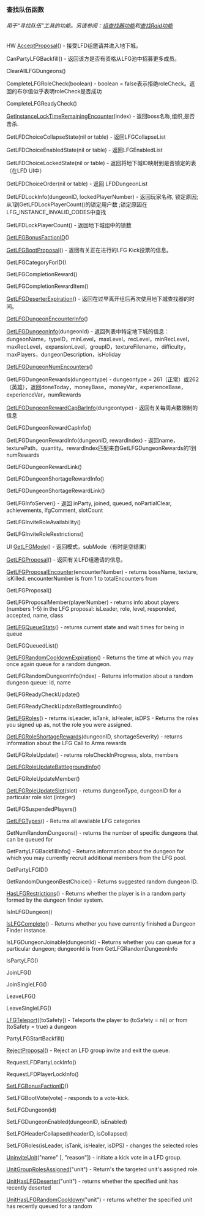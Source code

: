 ### 查找队伍函数

###### 用于“寻找队伍”工具的功能。另请参阅：[组查找器功能](https://wow.gamepedia.com/World_of_Warcraft_API#Group_Finder_Functions)和[查找Raid功能](https://wow.gamepedia.com/World_of_Warcraft_API#Looking_for_Raid_Functions)

HW [AcceptProposal](https://wow.gamepedia.com/API_AcceptProposal)\(\) - 接受LFD组邀请并进入地下城。

CanPartyLFGBackfill\(\) - 返回该方是否有资格从LFG池中招募更多成员。

ClearAllLFGDungeons\(\)

CompleteLFGRoleCheck\(boolean\) - boolean = false表示拒绝roleCheck。返回的布尔值似乎表明roleCheck是否成功

CompleteLFGReadyCheck\(\)

[GetInstanceLockTimeRemainingEncounter](https://wow.gamepedia.com/API_GetInstanceLockTimeRemainingEncounter)\(index\) - 返回boss名称,组织,是否击杀.

GetLFDChoiceCollapseState\(nil or table\) - 返回LFGCollapseList

GetLFDChoiceEnabledState\(nil or table\) - 返回LFGEnabledList

GetLFDChoiceLockedState\(nil or table\) - 返回将地下城ID映射到是否锁定的表（在LFD UI中）

GetLFDChoiceOrder\(nil or table\) - 返回 LFDDungeonList

GetLFDLockInfo\(dungeonID, lockedPlayerNumber\) - 返回玩家名称, 锁定原因; 从1到GetLFDLockPlayerCount\(\)的锁定用户数 ;锁定原因在LFG\_INSTANCE\_INVALID\_CODES中查找

GetLFDLockPlayerCount\(\) - 返回地下城组中的锁数

[GetLFGBonusFactionID](https://wow.gamepedia.com/API_GetLFGBonusFactionID)\(\)

[GetLFGBootProposal](https://wow.gamepedia.com/API_GetLFGBootProposal)\(\) - 返回有关正在进行的LFG Kick投票的信息。

GetLFGCategoryForID\(\)

GetLFGCompletionReward\(\)

GetLFGCompletionRewardItem\(\)

[GetLFGDeserterExpiration](https://wow.gamepedia.com/API_GetLFGDeserterExpiration)\(\) - 返回在过早离开组后再次使用地下城查找器的时间。

[GetLFGDungeonEncounterInfo](https://wow.gamepedia.com/API_GetLFGDungeonEncounterInfo)\(\)

[GetLFGDungeonInfo](https://wow.gamepedia.com/API_GetLFGDungeonInfo)\(dungeonId\) - 返回列表中特定地下城的信息：dungeonName，typeID，minLevel，maxLevel，recLevel，minRecLevel，maxRecLevel，expansionLevel，groupID，textureFilename，difficulty，maxPlayers，dungeonDescription，isHoliday

[GetLFGDungeonNumEncounters](https://wow.gamepedia.com/API_GetLFGDungeonNumEncounters)\(\)

GetLFGDungeonRewards\(dungeontype\) - dungeontype = 261（正常）或262（英雄），返回doneToday，moneyBase，moneyVar，experienceBase，experienceVar，numRewards

[GetLFGDungeonRewardCapBarInfo](https://wow.gamepedia.com/API_GetLFGDungeonRewardCapBarInfo)\(dungeontype\) - 返回有关每周点数限制的信息

GetLFGDungeonRewardCapInfo\(\)

GetLFGDungeonRewardInfo\(dungeonID, rewardIndex\) - 返回name，texturePath，quantity。rewardIndex匹配来自GetLFGDungeonRewards的1到numRewards

GetLFGDungeonRewardLink\(\)

GetLFGDungeonShortageRewardInfo\(\)

GetLFGDungeonShortageRewardLink\(\)

GetLFGInfoServer\(\) - 返回 inParty, joined, queued, noPartialClear, achievements, lfgComment, slotCount

GetLFGInviteRoleAvailability\(\)

GetLFGInviteRoleRestrictions\(\)

UI [GetLFGMode](https://wow.gamepedia.com/API_GetLFGMode)\(\) - 返回模式，subMode（有时是空结果）

[GetLFGProposal](https://wow.gamepedia.com/API_GetLFGProposal)\(\) - 返回有关LFD组邀请的信息。

[GetLFGProposalEncounter](https://wow.gamepedia.com/index.php?title=API_GetLFGProposalEncounter&action=edit&redlink=1)\(encounterNumber\) - returns bossName, texture, isKilled. encounterNumber is from 1 to totalEncounters from

GetLFGProposal\(\)

GetLFGProposalMember\(playerNumber\) - returns info about players \(numbers 1-5\) in the LFG proposal: isLeader, role, level, responded, accepted, name, class

[GetLFGQueueStats](https://wow.gamepedia.com/API_GetLFGQueueStats)\(\) - returns current state and wait times for being in queue

GetLFGQueuedList\(\)

[GetLFGRandomCooldownExpiration](https://wow.gamepedia.com/API_GetLFGRandomCooldownExpiration)\(\) - Returns the time at which you may once again queue for a random dungeon.

GetLFGRandomDungeonInfo\(index\) - Returns information about a random dungeon queue: id, name

GetLFGReadyCheckUpdate\(\)

GetLFGReadyCheckUpdateBattlegroundInfo\(\)

[GetLFGRoles](https://wow.gamepedia.com/API_GetLFGRoles)\(\) - returns isLeader, isTank, isHealer, isDPS - Returns the roles you signed up as, not the role you were assigned.

[GetLFGRoleShortageRewards](https://wow.gamepedia.com/API_GetLFGRoleShortageRewards)\(dungeonID, shortageSeverity\) - returns information about the LFG Call to Arms rewards

GetLFGRoleUpdate\(\) - returns roleCheckInProgress, slots, members

[GetLFGRoleUpdateBattlegroundInfo](https://wow.gamepedia.com/API_GetLFGRoleUpdateBattlegroundInfo)\(\)

GetLFGRoleUpdateMember\(\)

[GetLFGRoleUpdateSlot](https://wow.gamepedia.com/API_GetLFGRoleUpdateSlot)\(slot\) - returns dungeonType, dungeonID for a particular role slot \(integer\)

GetLFGSuspendedPlayers\(\)

[GetLFGTypes](https://wow.gamepedia.com/API_GetLFGTypes)\(\) - Returns all available LFG categories

GetNumRandomDungeons\(\) - returns the number of specific dungeons that can be queued for

GetPartyLFGBackfillInfo\(\) - Returns information about the dungeon for which you may currently recruit additional members from the LFG pool.

GetPartyLFGID\(\)

GetRandomDungeonBestChoice\(\) - Returns suggested random dungeon ID.

[HasLFGRestrictions](https://wow.gamepedia.com/API_HasLFGRestrictions)\(\) - Returns whether the player is in a random party formed by the dungeon finder system.

IsInLFGDungeon\(\)

[IsLFGComplete](https://wow.gamepedia.com/API_IsLFGComplete)\(\) - Returns whether you have currently finished a Dungeon Finder instance.

IsLFGDungeonJoinable\(dungeonId\) - Returns whether you can queue for a particular dungeon; dungeonId is from GetLFGRandomDungeonInfo

IsPartyLFG\(\)

JoinLFG\(\)

JoinSingleLFG\(\)

LeaveLFG\(\)

LeaveSingleLFG\(\)

[LFGTeleport](https://wow.gamepedia.com/API_LFGTeleport)\(\[toSafety\]\) - Teleports the player to \(toSafety = nil\) or from \(toSafety = true\) a dungeon

PartyLFGStartBackfill\(\)

[RejectProposal](https://wow.gamepedia.com/API_RejectProposal)\(\) - Reject an LFD group invite and exit the queue.

RequestLFDPartyLockInfo\(\)

RequestLFDPlayerLockInfo\(\)

[SetLFGBonusFactionID](https://wow.gamepedia.com/API_SetLFGBonusFactionID)\(\)

SetLFGBootVote\(vote\) - responds to a vote-kick.

SetLFGDungeon\(id\)

SetLFGDungeonEnabled\(dungeonID, isEnabled\)

SetLFGHeaderCollapsed\(headerID, isCollapsed\)

SetLFGRoles\(isLeader, isTank, isHealer, isDPS\) - changes the selected roles

[UninviteUnit](https://wow.gamepedia.com/API_UninviteUnit)\("name" \[, "reason"\]\) - initiate a kick vote in a LFD group.

[UnitGroupRolesAssigned](https://wow.gamepedia.com/API_UnitGroupRolesAssigned)\("unit"\) - Return's the targeted unit's assigned role.

[UnitHasLFGDeserter](https://wow.gamepedia.com/API_UnitHasLFGDeserter)\("unit"\) - returns whether the specified unit has recently deserted

[UnitHasLFGRandomCooldown](https://wow.gamepedia.com/API_UnitHasLFGRandomCooldown)\("unit"\) - returns whether the specified unit has recently queued for a random

